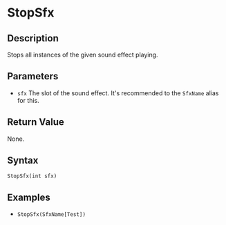 # StopSfx

## Description
Stops all instances of the given sound effect playing.

## Parameters

- `sfx`
The slot of the sound effect. It's recommended to the `SfxName` alias for this.

## Return Value
None.

## Syntax 
```StopSfx(int sfx)```

## Examples
- ```StopSfx(SfxName[Test])```